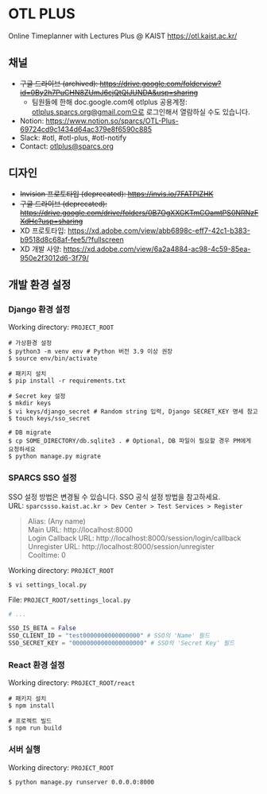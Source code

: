 # OTL PLUS
Online Timeplanner with Lectures Plus @ KAIST https://otl.kaist.ac.kr/

## 채널
* ~~구글 드라이브 (archived): https://drive.google.com/folderview?id=0By2h7PuCHN8ZUmJ6cjQtQlJUNDA&usp=sharing~~
  * 팀원들에 한해 doc.google.com에 otlplus 공용계정: otlplus.sparcs.org@gmail.com으로 로그인해서 열람하실 수도 있습니다.
* Notion: https://www.notion.so/sparcs/OTL-Plus-69724cd9c1434d64ac379e8f6590c885
* Slack: #otl, #otl-plus, #otl-notify
* Contact: otlplus@sparcs.org

## 디자인
* ~~Invision 프로토타입 (deprecated): https://invis.io/7FATPIZHK~~
* ~~구글 드라이브 (deprecated): https://drive.google.com/drive/folders/0B7OgXXGKTmCOamtPS0NRNzFXdHc?usp=sharing~~
* XD 프로토타입: https://xd.adobe.com/view/abb6898c-eff7-42c1-b383-b9518d8c68af-fee5/?fullscreen
* XD 개발 사양: https://xd.adobe.com/view/6a2a4884-ac98-4c59-85ea-950e2f3012d6-3f79/

## 개발 환경 설정
### Django 환경 설정
Working directory: `PROJECT_ROOT`
```shell
# 가상환경 설정
$ python3 -m venv env # Python 버전 3.9 이상 권장
$ source env/bin/activate

# 패키지 설치
$ pip install -r requirements.txt

# Secret key 설정
$ mkdir keys
$ vi keys/django_secret # Random string 입력, Django SECRET_KEY 명세 참고
$ touch keys/sso_secret

# DB migrate
$ cp SOME_DIRECTORY/db.sqlite3 . # Optional, DB 파일이 필요할 경우 PM에게 요청하세요
$ python manage.py migrate
```

### SPARCS SSO 설정
SSO 설정 방법은 변경될 수 있습니다. SSO 공식 설정 방법을 참고하세요.  
URL: `sparcssso.kaist.ac.kr > Dev Center > Test Services > Register`
> Alias: (Any name)  
> Main URL: http://localhost:8000  
> Login Callback URL: http://localhost:8000/session/login/callback  
> Unregister URL: http://localhost:8000/session/unregister  
> Cooltime: 0  
> 
Working directory: `PROJECT_ROOT`
```shell
$ vi settings_local.py
```

File: `PROJECT_ROOT/settings_local.py`
```python
# ...

SSO_IS_BETA = False
SSO_CLIENT_ID = "test0000000000000000" # SSO의 'Name' 필드
SSO_SECRET_KEY = "00000000000000000000" # SSO의 'Secret Key' 필드
```

### React 환경 설정
Working directory: `PROJECT_ROOT/react`
```shell
# 패키지 설치
$ npm install

# 프로젝트 빌드
$ npm run build
```

### 서버 실행
Working directory: `PROJECT_ROOT`
```shell
$ python manage.py runserver 0.0.0.0:8000
```
